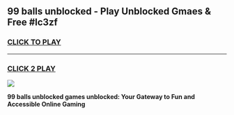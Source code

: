 
## 99 balls unblocked - Play Unblocked Gmaes & Free #lc3zf
<h3>
<a href="https://news.freeplayer.one?title=99_balls_unblocked&ref=03M">CLICK TO PLAY</a></h3>
<hr>

<h3>
<a href="https://news.freeplayer.one?title=99_balls_unblocked&ref=03M">CLICK 2 PLAY</a>
  
</h3>

<a href="https://news.freeplayer.one?title=99_balls_unblocked&ref=03M"><img src="https://clearcache.store/games.png"></a>


**99 balls unblocked games unblocked: Your Gateway to Fun and Accessible Online Gaming**
